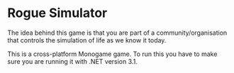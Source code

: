# Rogue Simulator

The idea behind this game is that you are part of a community/organisation that controls the simulation of life as we know it today.

This is a cross-platform Monogame game. To run this you have to make sure you are running it with .NET version 3.1.
